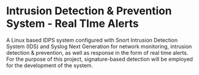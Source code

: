 # Intrusion Detection & Prevention System - Real TIme Alerts
A Linux based IDPS system configured with Snort Intrusion Detection System (IDS) and Syslog Next Generation for network monitoring, intrusion detection & prevention, as well as response in the form of real time alerts. For the purpose of this project, signature-based detection will be employed for the development of the system.
